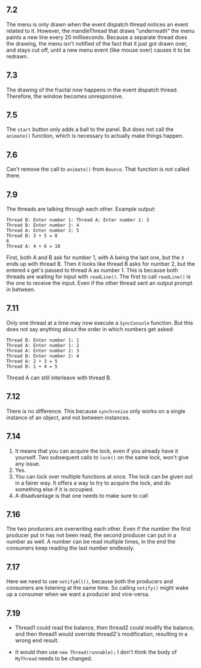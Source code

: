 ## 7.2
The menu is only drawn when the event dispatch thread notices an event related to it. However, the mandleThread that draws "underneath" the menu paints a new line every 20 milliseconds. Because a separate thread does the drawing, the menu isn't notified of the fact that it just got drawn over, and stays cut off, until a new menu event (like mouse over) causes it to be redrawn.

## 7.3
The drawing of the fractal now happens in the event dispatch thread.
Therefore, the window becomes unresponsive.

## 7.5
The `start` button only adds a ball to the panel. But does not call the `animate()` function, which is necessary to actually make things happen.

## 7.6
Can't remove the call to `animate()` from `Bounce`. That function is not called there.

## 7.9
The threads are talking through each other. Example output:

```
Thread B: Enter number 1: Thread A: Enter number 1: 3
Thread B: Enter number 2: 4
Thread A: Enter number 2: 5
Thread B: 3 + 5 = 8
6
Thread A: 4 + 6 = 10
```

First, both A and B ask for number 1, with A being the last one, but the `3` ends up with thread B. Then it looks like thread B asks for number 2, but the entered `4` get's passed to thread A as number 1.
This is because both threads are waiting for input with `readLine()`. The first to call `readLine()` is the one to receive the input. Even if the other thread sent an output prompt in between.

## 7.11
Only one thread at a time may now execute a `SyncConsole` function. But this does not say anything about the order in which numbers get asked:

```
Thread B: Enter number 1: 1
Thread A: Enter number 1: 2
Thread A: Enter number 2: 3
Thread B: Enter number 2: 4
Thread A: 2 + 3 = 5
Thread B: 1 + 4 = 5
```

Thread A can still interleave with thread B.

## 7.12
There is no difference. This because `synchronize` only works on a single instance of an object, and not between instances.

## 7.14
1. It means that you can acquire the lock, even if you already have it yourself.
   Two subsequent calls to `lock()` on the same lock, won't give any issue.
2. Yes.
3. You can lock over multiple functions at once. The lock can be given out in a fairer way. It offers a way to try to acquire the lock, and do something else if it is occupied.
4. A disadvantage is that one needs to make sure to call


## 7.16
The two producers are overwriting each other. Even if the number the first producer put in has not been read, the second producer can put in a number as well.
A number can be read multiple times, in the end the consumers keep reading the last number endlessly.

## 7.17
Here we need to use `notifyAll()`, because both the producers and consumers are listening at the same time. So calling `notify()` might wake up a consumer when we want a producer and vice-versa.

## 7.19
- Thread1 could read the balance, then thread2 could modify the balance, and then thread1 would override thread2's modification, resulting in a wrong end result.

- It would then use `new Thread(runnable);` I don't think the body of `MyThread` needs to be changed.